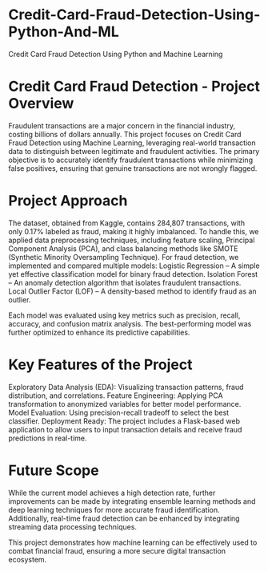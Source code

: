 # Credit-Card-Fraud-Detection-Using-Python-And-ML
Credit Card Fraud Detection Using Python and Machine Learning

# Credit Card Fraud Detection - Project Overview
Fraudulent transactions are a major concern in the financial industry, costing billions of dollars annually. This project focuses on Credit Card Fraud Detection using Machine Learning, leveraging real-world transaction data to distinguish between legitimate and fraudulent activities. The primary objective is to accurately identify fraudulent transactions while minimizing false positives, ensuring that genuine transactions are not wrongly flagged.

# Project Approach
The dataset, obtained from Kaggle, contains 284,807 transactions, with only 0.17% labeled as fraud, making it highly imbalanced. To handle this, we applied data preprocessing techniques, including feature scaling, Principal Component Analysis (PCA), and class balancing methods like SMOTE (Synthetic Minority Oversampling Technique).
For fraud detection, we implemented and compared multiple models:
Logistic Regression – A simple yet effective classification model for binary fraud detection.
Isolation Forest – An anomaly detection algorithm that isolates fraudulent transactions.
Local Outlier Factor (LOF) – A density-based method to identify fraud as an outlier.

Each model was evaluated using key metrics such as precision, recall, accuracy, and confusion matrix analysis. The best-performing model was further optimized to enhance its predictive capabilities.

# Key Features of the Project
Exploratory Data Analysis (EDA): Visualizing transaction patterns, fraud distribution, and correlations.
Feature Engineering: Applying PCA transformation to anonymized variables for better model performance.
Model Evaluation: Using precision-recall tradeoff to select the best classifier.
Deployment Ready: The project includes a Flask-based web application to allow users to input transaction details and receive fraud predictions in real-time.

# Future Scope
While the current model achieves a high detection rate, further improvements can be made by integrating ensemble learning methods and deep learning techniques for more accurate fraud identification. Additionally, real-time fraud detection can be enhanced by integrating streaming data processing techniques.

This project demonstrates how machine learning can be effectively used to combat financial fraud, ensuring a more secure digital transaction ecosystem.

